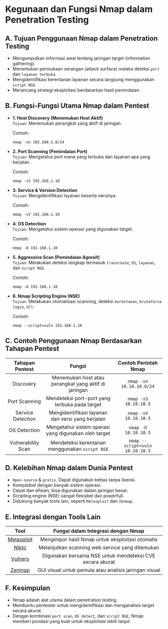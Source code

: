 #  Kegunaan dan Fungsi Nmap dalam Penetration Testing

## A. Tujuan Penggunaan Nmap dalam Penetration Testing
- Mengumpulkan informasi awal tentang jaringan target (information gathering).
- Menentukan permukaan serangan (attack surface) melalui deteksi `port` dan `layanan terbuka`.
- Mengidentifikasi kerentanan layanan secara langsung menggunakan `script NSE`.
- Merancang strategi eksploitasi berdasarkan hasil pemindaian.

## B. Fungsi-Fungsi Utama Nmap dalam Pentest

- **1. Host Discovery (Menemukan Host Aktif)**  
  `Tujuan`: Menemukan perangkat yang aktif di jaringan.

  Contoh:

  ```
  nmap -sn 192.168.1.0/24
  ```

- **2. Port Scanning (Pemindaian Port)**  
  `Tujuan`: Mengetahui port mana yang terbuka dan layanan apa yang berjalan.

  Contoh:

  ```
  nmap -sS 192.168.1.10
  ```

- **3. Service & Version Detection**  
  `Tujuan`: Mengidentifikasi layanan beserta versinya.

  Contoh:

  ```
  nmap -sV 192.168.1.10
  ```

- **4. OS Detection**  
  `Tujuan`: Mengetahui sistem operasi yang digunakan target.

  Contoh:

  ```
  nmap -O 192.168.1.10
  ```

- **5. Aggressive Scan (Pemindaian Agresif)**  
  `Tujuan`: Melakukan deteksi lengkap termasuk `traceroute`, `OS`, `layanan`, dan `script NSE`.

  Contoh:

  ```
  nmap -A 192.168.1.10
  ```

- **6. Nmap Scripting Engine (NSE)**  
  `Tujuan`: Melakukan otomatisasi scanning, deteksi `kerentanan`, `bruteforce login`, `dll`.

  Contoh:

  ```
  nmap --script=vuln 192.168.1.10
  ```

## C. Contoh Penggunaan Nmap Berdasarkan Tahapan Pentest

| Tahapan Pentest | Fungsi | Contoh Perintah Nmap |
|:--:|:--:|:--:|
| Discovery | Menemukan host atau perangkat yang aktif di jaringan | `nmap -sn 10.10.10.0/24` |
| Port Scanning | Mendeteksi port-port yang terbuka pada target | `nmap -sS 10.10.10.5` |
| Service Detection | Mengidentifikasi layanan dan versi yang berjalan | `nmap -sV 10.10.10.5` |
| OS Detection | Mengetahui sistem operasi yang digunakan oleh target | `nmap -O 10.10.10.5` |
| Vulnerability Scan | Mendeteksi kerentanan menggunakan `script NSE` | `nmap --script=vuln 10.10.10.5` |

## D. Kelebihan Nmap dalam Dunia Pentest
- `Open-source` & `gratis`, Dapat digunakan bebas tanpa lisensi.
- Kompatibel dengan banyak sistem operasi.
- Cepat dan efisien, bisa digunakan dalam jaringan besar.
- Scripting engine (NSE) sangat fleksibel dan powerfull.
- Didukung banyak tools lain, seperti `Metasploit` dan `Zenmap`.

## E. Integrasi dengan Tools Lain
| Tool | Fungsi dalam Integrasi dengan Nmap |
|:--:|:--:|
| [Metasploit](https://www.metasploit.com/) | Mengimpor hasil Nmap untuk eksploitasi otomatis |
| [Nikto](https://www.cirt.net/Nikto2) | Melanjutkan scanning web service yang ditemukan |
| [Vulners](https://vulners.com/) | Digunakan bersama NSE untuk mendeteksi CVE secara akurat |
| [Zenmap](https://nmap.org/zenmap/) | GUI visual untuk pemula atau analisis jaringan visual |

## F. Kesimpulan
- Nmap adalah alat utama dalam penetration testing.
- Membantu pentester untuk mengidentifikasi dan menganalisis target secara akurat.
- Dengan kombinasi `port scan`, `OS detect`, dan `script NSE`, Nmap memberi pondasi yang kuat untuk eksploitasi lebih lanjut.
